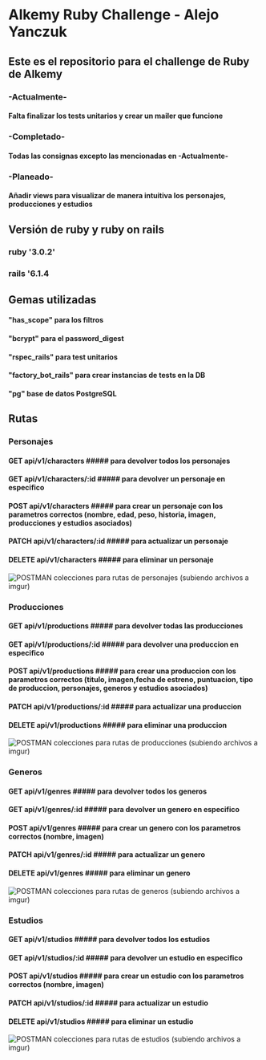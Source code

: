 # Alkemy Ruby Challenge - Alejo Yanczuk
## Este es el repositorio para el challenge de Ruby de Alkemy
### -Actualmente-
#### Falta finalizar los tests unitarios y crear un mailer que funcione
### -Completado-
#### Todas las consignas excepto las mencionadas en -Actualmente-
### -Planeado-
#### Añadir views para visualizar de manera intuitiva los personajes, producciones y estudios

## Versión de ruby y ruby on rails
### ruby '3.0.2'
### rails '6.1.4

## Gemas utilizadas
#### "has_scope" para los filtros
#### "bcrypt" para el password_digest
#### "rspec_rails" para test unitarios
#### "factory_bot_rails" para crear instancias de tests en la DB
#### "pg" base de datos PostgreSQL

## Rutas
### Personajes
#### GET api/v1/characters ##### para devolver todos los personajes
#### GET api/v1/characters/:id ##### para devolver un personaje en especifico
#### POST api/v1/characters ##### para crear un personaje con los parametros correctos (nombre, edad, peso, historia, imagen, producciones y estudios asociados)
#### PATCH api/v1/characters/:id ##### para actualizar un personaje
#### DELETE api/v1/characters ##### para eliminar un personaje

![POSTMAN colecciones para rutas de personajes (subiendo archivos a imgur)]()

### Producciones
#### GET api/v1/productions ##### para devolver todas las producciones
#### GET api/v1/productions/:id ##### para devolver una produccion en especifico
#### POST api/v1/productions ##### para crear una produccion con los parametros correctos (titulo, imagen,fecha de estreno, puntuacion, tipo de produccion, personajes, generos y estudios asociados)
#### PATCH api/v1/productions/:id ##### para actualizar una produccion
#### DELETE api/v1/productions ##### para eliminar una produccion

![POSTMAN colecciones para rutas de producciones (subiendo archivos a imgur)]()

### Generos
#### GET api/v1/genres ##### para devolver todos los generos
#### GET api/v1/genres/:id ##### para devolver un genero en especifico
#### POST api/v1/genres ##### para crear un genero con los parametros correctos (nombre, imagen)
#### PATCH api/v1/genres/:id ##### para actualizar un genero
#### DELETE api/v1/genres ##### para eliminar un genero

![POSTMAN colecciones para rutas de generos (subiendo archivos a imgur)]()

### Estudios
#### GET api/v1/studios ##### para devolver todos los estudios
#### GET api/v1/studios/:id ##### para devolver un estudio en especifico
#### POST api/v1/studios ##### para crear un estudio con los parametros correctos (nombre, imagen)
#### PATCH api/v1/studios/:id ##### para actualizar un estudio
#### DELETE api/v1/studios ##### para eliminar un estudio

![POSTMAN colecciones para rutas de estudios (subiendo archivos a imgur)]()
